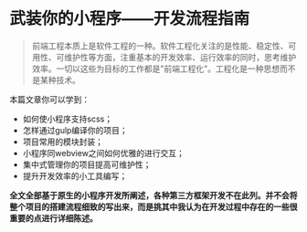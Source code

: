 # 武装你的小程序——开发流程指南

> 前端工程本质上是软件工程的一种。软件工程化关注的是性能、稳定性、可用性、可维护性等方面，注重基本的开发效率、运行效率的同时，思考维护效率。一切以这些为目标的工作都是"前端工程化"。工程化是一种思想而不是某种技术。

本篇文章你可以学到：
* 如何使小程序支持scss；
* 怎样通过gulp编译你的项目；
* 项目常用的模块封装；
* 小程序同webview之间如何优雅的进行交互；
* 集中式管理你的项目提高可维护性；
* 提升开发效率的小工具编写；<br>

**全文全部基于原生的小程序开发所阐述，各种第三方框架开发不在此列。并不会将整个项目的搭建流程细致的写出来，而是挑其中我认为在开发过程中存在的一些很重要的点进行详细陈述。**
